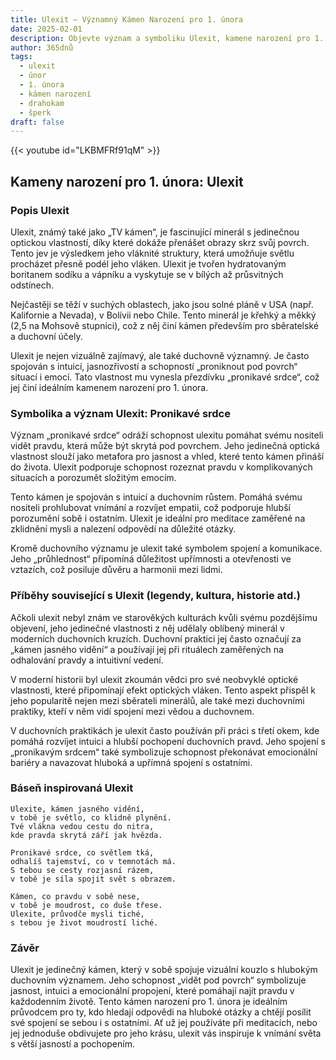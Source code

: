 ```yaml
---
title: Ulexit – Významný Kámen Narození pro 1. února
date: 2025-02-01
description: Objevte význam a symboliku Ulexit, kamene narození pro 1. února, který symbolizuje Pronikavé srdce. Přečtěte si legendy a inspirující příběhy.
author: 365dnů
tags:
  - ulexit
  - únor
  - 1. února
  - kámen narození
  - drahokam
  - šperk
draft: false
---
```


{{< youtube id="LKBMFRf91qM" >}}

## Kameny narození pro 1. února: Ulexit

### Popis Ulexit

Ulexit, známý také jako „TV kámen“, je fascinující minerál s jedinečnou optickou vlastností, díky které dokáže přenášet obrazy skrz svůj povrch. Tento jev je výsledkem jeho vláknité struktury, která umožňuje světlu procházet přesně podél jeho vláken. Ulexit je tvořen hydratovaným boritanem sodíku a vápníku a vyskytuje se v bílých až průsvitných odstínech.

Nejčastěji se těží v suchých oblastech, jako jsou solné pláně v USA (např. Kalifornie a Nevada), v Bolívii nebo Chile. Tento minerál je křehký a měkký (2,5 na Mohsově stupnici), což z něj činí kámen především pro sběratelské a duchovní účely.

Ulexit je nejen vizuálně zajímavý, ale také duchovně významný. Je často spojován s intuicí, jasnozřivostí a schopností „proniknout pod povrch“ situací i emocí. Tato vlastnost mu vynesla přezdívku „pronikavé srdce“, což jej činí ideálním kamenem narození pro 1. února.

### Symbolika a význam Ulexit: Pronikavé srdce

Význam „pronikavé srdce“ odráží schopnost ulexitu pomáhat svému nositeli vidět pravdu, která může být skrytá pod povrchem. Jeho jedinečná optická vlastnost slouží jako metafora pro jasnost a vhled, které tento kámen přináší do života. Ulexit podporuje schopnost rozeznat pravdu v komplikovaných situacích a porozumět složitým emocím.

Tento kámen je spojován s intuicí a duchovním růstem. Pomáhá svému nositeli prohlubovat vnímání a rozvíjet empatii, což podporuje hlubší porozumění sobě i ostatním. Ulexit je ideální pro meditace zaměřené na zklidnění mysli a nalezení odpovědí na důležité otázky.

Kromě duchovního významu je ulexit také symbolem spojení a komunikace. Jeho „průhlednost“ připomíná důležitost upřímnosti a otevřenosti ve vztazích, což posiluje důvěru a harmonii mezi lidmi.

### Příběhy související s Ulexit (legendy, kultura, historie atd.)

Ačkoli ulexit nebyl znám ve starověkých kulturách kvůli svému pozdějšímu objevení, jeho jedinečné vlastnosti z něj udělaly oblíbený minerál v moderních duchovních kruzích. Duchovní praktici jej často označují za „kámen jasného vidění“ a používají jej při rituálech zaměřených na odhalování pravdy a intuitivní vedení.

V moderní historii byl ulexit zkoumán vědci pro své neobvyklé optické vlastnosti, které připomínají efekt optických vláken. Tento aspekt přispěl k jeho popularitě nejen mezi sběrateli minerálů, ale také mezi duchovními praktiky, kteří v něm vidí spojení mezi vědou a duchovnem.

V duchovních praktikách je ulexit často používán při práci s třetí okem, kde pomáhá rozvíjet intuici a hlubší pochopení duchovních pravd. Jeho spojení s „pronikavým srdcem“ také symbolizuje schopnost překonávat emocionální bariéry a navazovat hluboká a upřímná spojení s ostatními.

### Báseň inspirovaná Ulexit

```
Ulexite, kámen jasného vidění,  
v tobě je světlo, co klidně plynění.  
Tvé vlákna vedou cestu do nitra,  
kde pravda skrytá září jak hvězda.  

Pronikavé srdce, co světlem tká,  
odhalíš tajemství, co v temnotách má.  
S tebou se cesty rozjasní rázem,  
v tobě je síla spojit svět s obrazem.  

Kámen, co pravdu v sobě nese,  
v tobě je moudrost, co duše třese.  
Ulexite, průvodče mysli tiché,  
s tebou je život moudrostí liché.  
```

### Závěr

Ulexit je jedinečný kámen, který v sobě spojuje vizuální kouzlo s hlubokým duchovním významem. Jeho schopnost „vidět pod povrch“ symbolizuje jasnost, intuici a emocionální propojení, které pomáhají najít pravdu v každodenním životě. Tento kámen narození pro 1. února je ideálním průvodcem pro ty, kdo hledají odpovědi na hluboké otázky a chtějí posílit své spojení se sebou i s ostatními. Ať už jej používáte při meditacích, nebo jej jednoduše obdivujete pro jeho krásu, ulexit vás inspiruje k vnímání světa s větší jasností a pochopením.